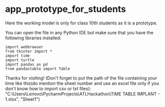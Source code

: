 # app_prototype_for_students
Here the working model is only for class 10th students as it is a prototype.

You can open the file in any Python IDE but make sure that you have the following libraries installed:
```
import webbrowser
from tkinter import *
import time
import turtle
import pandas as pd
from pandastable import Table
```
Thanks for visiting!
(Don't forget to put the path of the file containing your time like this(do mention the sheet number and use an excel file only if you don't know how to import csv or txt files): "C:\\Users\\Lenovo\\PycharmProjects\\ATLHackathon\\TIME TABLE IMPLANT - 1.xlsx", "Sheet1")

